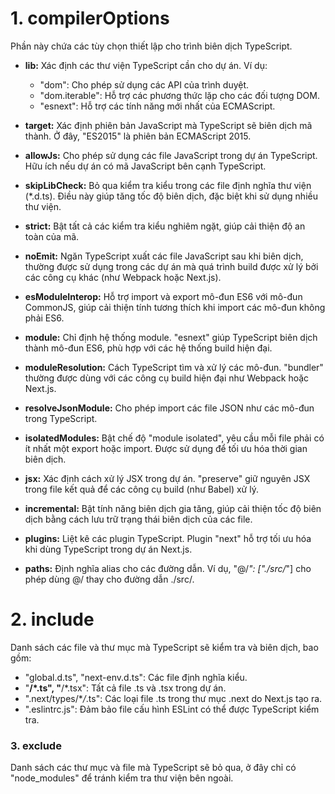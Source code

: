 # 1. compilerOptions

Phần này chứa các tùy chọn thiết lập cho trình biên dịch TypeScript.

- **lib:** Xác định các thư viện TypeScript cần cho dự án. Ví dụ:

  - "dom": Cho phép sử dụng các API của trình duyệt.
  - "dom.iterable": Hỗ trợ các phương thức lặp cho các đối tượng DOM.
  - "esnext": Hỗ trợ các tính năng mới nhất của ECMAScript.

- **target:** Xác định phiên bản JavaScript mà TypeScript sẽ biên dịch mã thành. Ở đây, "ES2015" là phiên bản ECMAScript 2015.

- **allowJs:** Cho phép sử dụng các file JavaScript trong dự án TypeScript. Hữu ích nếu dự án có mã JavaScript bên cạnh TypeScript.

- **skipLibCheck:** Bỏ qua kiểm tra kiểu trong các file định nghĩa thư viện (\*.d.ts). Điều này giúp tăng tốc độ biên dịch, đặc biệt khi sử dụng nhiều thư viện.

- **strict:** Bật tất cả các kiểm tra kiểu nghiêm ngặt, giúp cải thiện độ an toàn của mã.

- **noEmit:** Ngăn TypeScript xuất các file JavaScript sau khi biên dịch, thường được sử dụng trong các dự án mà quá trình build được xử lý bởi các công cụ khác (như Webpack hoặc Next.js).

- **esModuleInterop:** Hỗ trợ import và export mô-đun ES6 với mô-đun CommonJS, giúp cải thiện tính tương thích khi import các mô-đun không phải ES6.

- **module:** Chỉ định hệ thống module. "esnext" giúp TypeScript biên dịch thành mô-đun ES6, phù hợp với các hệ thống build hiện đại.

- **moduleResolution:** Cách TypeScript tìm và xử lý các mô-đun. "bundler" thường được dùng với các công cụ build hiện đại như Webpack hoặc Next.js.

- **resolveJsonModule:** Cho phép import các file JSON như các mô-đun trong TypeScript.

- **isolatedModules:** Bật chế độ "module isolated", yêu cầu mỗi file phải có ít nhất một export hoặc import. Được sử dụng để tối ưu hóa thời gian biên dịch.

- **jsx:** Xác định cách xử lý JSX trong dự án. "preserve" giữ nguyên JSX trong file kết quả để các công cụ build (như Babel) xử lý.

- **incremental:** Bật tính năng biên dịch gia tăng, giúp cải thiện tốc độ biên dịch bằng cách lưu trữ trạng thái biên dịch của các file.

- **plugins:** Liệt kê các plugin TypeScript. Plugin "next" hỗ trợ tối ưu hóa khi dùng TypeScript trong dự án Next.js.

- **paths:** Định nghĩa alias cho các đường dẫn. Ví dụ, "@/_": ["./src/_"] cho phép dùng @/ thay cho đường dẫn ./src/.

# 2. include

Danh sách các file và thư mục mà TypeScript sẽ kiểm tra và biên dịch, bao gồm:

- "global.d.ts", "next-env.d.ts": Các file định nghĩa kiểu.
- "**/\*.ts", "**/\*.tsx": Tất cả file .ts và .tsx trong dự án.
- ".next/types/\*_/_.ts": Các loại file .ts trong thư mục .next do Next.js tạo ra.
- ".eslintrc.js": Đảm bảo file cấu hình ESLint có thể được TypeScript kiểm tra.

### 3. exclude

Danh sách các thư mục và file mà TypeScript sẽ bỏ qua, ở đây chỉ có "node_modules" để tránh kiểm tra thư viện bên ngoài.
